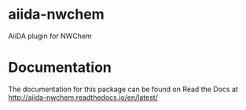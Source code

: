 # aiida-nwchem
AiiDA plugin for NWChem

# Documentation
The documentation for this package can be found on Read the Docs at 
http://aiida-nwchem.readthedocs.io/en/latest/

